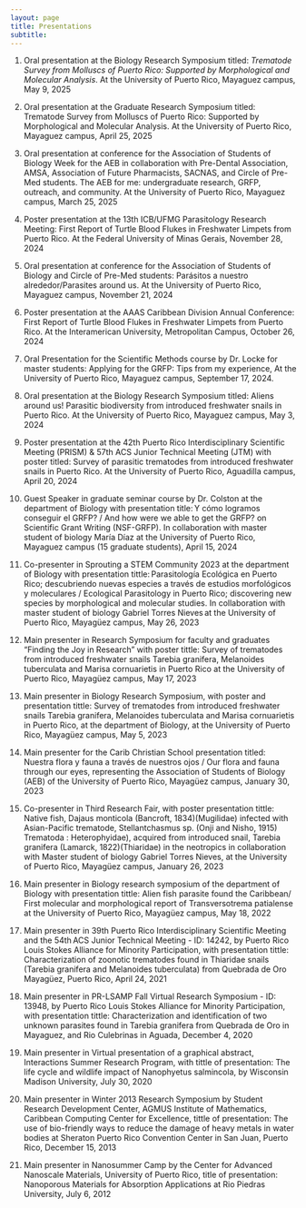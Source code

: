 ```yaml
---
layout: page
title: Presentations
subtitle: 
---
```

1. Oral presentation at the Biology Research Symposium titled: *Trematode Survey from Molluscs of Puerto Rico: Supported by Morphological and Molecular Analysis*. At the University of Puerto Rico, Mayaguez campus, May 9, 2025 

 

2. Oral presentation at the Graduate Research Symposium titled: Trematode Survey from Molluscs of Puerto Rico: Supported by Morphological and Molecular Analysis. At the University of Puerto Rico, Mayaguez campus, April 25, 2025 

 

3. Oral presentation at conference for the Association of Students of Biology Week for the AEB in collaboration with Pre-Dental Association, AMSA, Association of Future Pharmacists, SACNAS, and Circle of Pre-Med students. The AEB for me: undergraduate research, GRFP, outreach, and community. At the University of Puerto Rico, Mayaguez campus, March 25, 2025  

 

4. Poster presentation at the 13th ICB/UFMG Parasitology Research Meeting: First Report of Turtle Blood Flukes in Freshwater Limpets from Puerto Rico. At the Federal University of Minas Gerais, November 28, 2024 

 

5. Oral presentation at conference for the Association of Students of Biology and Circle of Pre-Med students: Parásitos a nuestro alrededor/Parasites around us. At the University of Puerto Rico, Mayaguez campus, November 21, 2024 

 

1. Poster presentation at the AAAS Caribbean Division Annual Conference: First Report of Turtle Blood Flukes in Freshwater Limpets from Puerto Rico. At the Interamerican University, Metropolitan Campus, October 26, 2024 

 

1. Oral Presentation for the Scientific Methods course by Dr. Locke for master students: Applying for the GRFP: Tips from my experience, At the University of Puerto Rico, Mayaguez campus, September 17, 2024. 

 

1. Oral presentation at the Biology Research Symposium titled: Aliens around us! Parasitic biodiversity from introduced freshwater snails in Puerto Rico. At the University of Puerto Rico, Mayaguez campus, May 3, 2024 

 

1. Poster presentation at the 42th Puerto Rico Interdisciplinary Scientific Meeting (PRISM) & 57th ACS Junior Technical Meeting (JTM) with poster titled: Survey of parasitic trematodes from introduced freshwater snails in Puerto Rico. At the University of Puerto Rico, Aguadilla campus, April 20, 2024 

 

1. Guest Speaker in graduate seminar course by Dr. Colston at the department of Biology with presentation title: Y cómo logramos conseguir el GRFP? / And how were we able to get the GRFP? on Scientific Grant Writing (NSF-GRFP). In collaboration with master student of biology María Díaz at the University of Puerto Rico, Mayaguez campus (15 graduate students), April 15, 2024 

 

1. Co-presenter in Sprouting a STEM Community 2023 at the department of Biology with presentation tittle: Parasitología Ecológica en Puerto Rico; descubriendo nuevas especies a través de estudios morfológicos y moleculares / Ecological Parasitology in Puerto Rico; discovering new species by morphological and molecular studies. In collaboration with master student of biology Gabriel Torres Nieves at the University of Puerto Rico, Mayagüez campus, May 26, 2023 

 

1. Main presenter in Research Symposium for faculty and graduates “Finding the Joy in Research” with poster tittle: Survey of trematodes from introduced freshwater snails Tarebia granifera, Melanoides tuberculata and Marisa cornuarietis in Puerto Rico at the University of Puerto Rico, Mayagüez campus, May 17, 2023 

 

1. Main presenter in Biology Research Symposium, with poster and presentation tittle: Survey of trematodes from introduced freshwater snails Tarebia granifera, Melanoides tuberculata and Marisa cornuarietis in Puerto Rico, at the department of Biology, at the University of Puerto Rico, Mayagüez campus, May 5, 2023 

 

1. Main presenter for the Carib Christian School presentation titled: Nuestra flora y fauna a través de nuestros ojos / Our flora and fauna through our eyes, representing the Association of Students of Biology (AEB) of the University of Puerto Rico, Mayagüez campus, January 30, 2023 

 

1. Co-presenter in Third Research Fair, with poster presentation tittle: Native fish, Dajaus monticola (Bancroft, 1834)(Mugilidae) infected with Asian-Pacific trematode, Stellantchasmus sp. (Onji and Nisho, 1915) Trematoda : Heterophyidae), acquired from introduced snail, Tarebia granifera (Lamarck, 1822)(Thiaridae) in the neotropics in collaboration with Master student of biology Gabriel Torres Nieves, at the University of Puerto Rico, Mayagüez campus, January 26, 2023 

 

1. Main presenter in Biology research symposium of the department of Biology with presentation tittle: Alien fish parasite found the Caribbean/ First molecular and morphological report of Transversotrema patialense at the University of Puerto Rico, Mayagüez campus, May 18, 2022 

 

1. Main presenter in 39th Puerto Rico Interdisciplinary Scientific Meeting and the 54th ACS Junior Technical Meeting - ID: 14242, by Puerto Rico Louis Stokes Alliance for Minority Participation, with presentation tittle: Characterization of zoonotic trematodes found in Thiaridae snails (Tarebia granifera and Melanoides tuberculata) from Quebrada de Oro Mayagüez, Puerto Rico, April 24, 2021 

 

1. Main presenter in PR-LSAMP Fall Virtual Research Symposium - ID: 13948, by Puerto Rico Louis Stokes Alliance for Minority Participation, with presentation tittle: Characterization and identification of two unknown parasites found in Tarebia granifera from Quebrada de Oro in Mayaguez, and Rio Culebrinas in Aguada, December 4, 2020 

 

1. Main presenter in Virtual presentation of a graphical abstract, Interactions Summer Research Program, with tittle of presentation: The life cycle and wildlife impact of Nanophyetus salmincola, by Wisconsin Madison University, July 30, 2020 

 

1. Main presenter in Winter 2013 Research Symposium by Student Research Development Center, AGMUS Institute of Mathematics, Caribbean Computing Center for Excellence, tittle of presentation: The use of bio-friendly ways to reduce the damage of heavy metals in water bodies at Sheraton Puerto Rico Convention Center in San Juan, Puerto Rico, December 15, 2013 

 

1. Main presenter in Nanosummer Camp by the Center for Advanced Nanoscale Materials, University of Puerto Rico, title of presentation: Nanoporous Materials for Absorption Applications at Rio Piedras University, July 6, 2012 

 

 

 






